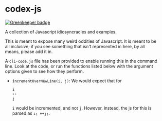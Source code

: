 codex-js
========

[![Greenkeeper badge](https://badges.greenkeeper.io/RichardLitt/codex-js.svg)](https://greenkeeper.io/)

A collection of Javascript idiosyncracies and examples.

This is meant to expose many weird oddities of Javascript. It is meant to be all inclusive; if you see something that isn't represented in here, by all means, please add it in. 

A `cli-code.js` file has been provided to enable running this in the command line. Look at the code, or run the functions listed below with the argument options given to see how they perform. 

* `incrementOverNewLine(i, j)`: We would expect that for 
    ```js
    i
    ++
    j
    ```
    `i` would be incremented, and not `j`. However, instead, the js for this is parsed as `i; ++j;`. 